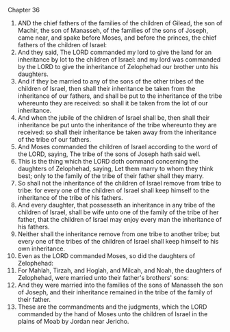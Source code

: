 

Chapter 36

1. AND the chief fathers of the families of the children of Gilead, the son of Machir, the son of Manasseh, of the families of the sons of Joseph, came near, and spake before Moses, and before the princes, the chief fathers of the children of Israel:
2. And they said, The LORD commanded my lord to give the land for an inheritance by lot to the children of Israel: and my lord was commanded by the LORD to give the inheritance of Zelophehad our brother unto his daughters.
3. And if they be married to any of the sons of the other tribes of the children of Israel, then shall their inheritance be taken from the inheritance of our fathers, and shall be put to the inheritance of the tribe whereunto they are received: so shall it be taken from the lot of our inheritance.
4. And when the jubile of the children of Israel shall be, then shall their inheritance be put unto the inheritance of the tribe whereunto they are received: so shall their inheritance be taken away from the inheritance of the tribe of our fathers.
5. And Moses commanded the children of Israel according to the word of the LORD, saying, The tribe of the sons of Joseph hath said well.
6. This is the thing which the LORD doth command concerning the daughters of Zelophehad, saying, Let them marry to whom they think best; only to the family of the tribe of their father shall they marry.
7. So shall not the inheritance of the children of Israel remove from tribe to tribe: for every one of the children of Israel shall keep himself to the inheritance of the tribe of his fathers.
8. And every daughter, that possesseth an inheritance in any tribe of the children of Israel, shall be wife unto one of the family of the tribe of her father, that the children of Israel may enjoy every man the inheritance of his fathers.
9. Neither shall the inheritance remove from one tribe to another tribe; but every one of the tribes of the children of Israel shall keep himself to his own inheritance.
10. Even as the LORD commanded Moses, so did the daughters of Zelophehad:
11. For Mahlah, Tirzah, and Hoglah, and Milcah, and Noah, the daughters of Zelophehad, were married unto their father's brothers' sons:
12. And they were married into the families of the sons of Manasseh the son of Joseph, and their inheritance remained in the tribe of the family of their father.
13. These are the commandments and the judgments, which the LORD commanded by the hand of Moses unto the children of Israel in the plains of Moab by Jordan near Jericho.
